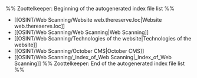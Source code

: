 %% Zoottelkeeper: Beginning of the autogenerated index file list  %%
-  [[OSINT/Web Scanning/Website web.thereserve.loc|Website web.thereserve.loc]]
-  [[OSINT/Web Scanning/Web Scanning|Web Scanning]]
-  [[OSINT/Web Scanning/Technologies of the website|Technologies of the website]]
-  [[OSINT/Web Scanning/October CMS|October CMS]]
-  [[OSINT/Web Scanning/_Index_of_Web Scanning|_Index_of_Web Scanning]]
%% Zoottelkeeper: End of the autogenerated index file list  %%
